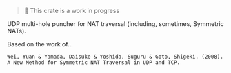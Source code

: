 > :construction: This crate is a work in progress

UDP multi-hole puncher for NAT traversal (including, sometimes, Symmetric NATs). 

Based on the work of...

    Wei, Yuan & Yamada, Daisuke & Yoshida, Suguru & Goto, Shigeki. (2008). A New Method for Symmetric NAT Traversal in UDP and TCP.

